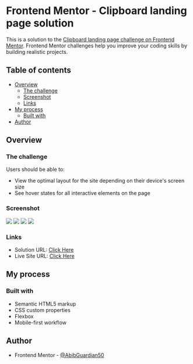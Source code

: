 # Frontend Mentor - Clipboard landing page solution

This is a solution to the [Clipboard landing page challenge on Frontend Mentor](https://www.frontendmentor.io/challenges/clipboard-landing-page-5cc9bccd6c4c91111378ecb9). Frontend Mentor challenges help you improve your coding skills by building realistic projects. 

## Table of contents

- [Overview](#overview)
  - [The challenge](#the-challenge)
  - [Screenshot](#screenshot)
  - [Links](#links)
- [My process](#my-process)
  - [Built with](#built-with)
- [Author](#author)

## Overview

### The challenge

Users should be able to:

- View the optimal layout for the site depending on their device's screen size
- See hover states for all interactive elements on the page

### Screenshot

![](./Desktop.png)
![](./Mobile.png)
![](./Mobile%20(2).png)
![](./Mobile%20(3).png)

### Links

- Solution URL: [Click Here](https://github.com/AbibGuardian50/LandingPage)
- Live Site URL: [Click Here](https://abibguardian50.github.io/LandingPage/)

## My process

### Built with

- Semantic HTML5 markup
- CSS custom properties
- Flexbox
- Mobile-first workflow

## Author

- Frontend Mentor - [@AbibGuardian50](https://www.frontendmentor.io/profile/AbibGuardian50)
